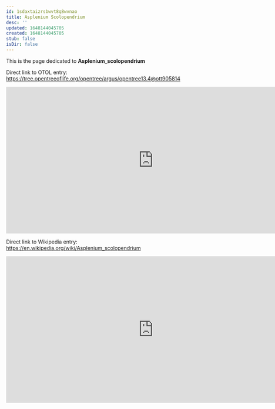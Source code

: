 ```yaml
---
id: 1sdaxtaizrsbwvt8q8wvnao
title: Asplenium Scolopendrium
desc: ''
updated: 1648144045705
created: 1648144045705
stub: false
isDir: false
---
```

This is the page dedicated to **Asplenium_scolopendrium**


Direct link to OTOL entry: https://tree.opentreeoflife.org/opentree/argus/opentree13.4@ott905814



<html>
    <body>
    <iframe src="https://tree.opentreeoflife.org/opentree/argus/opentree13.4@ott905814"
    width="800" height="400" frameborder="0" allowfullscreen> </iframe>
    </body>
</html>
    


Direct link to Wikipedia entry: https://en.wikipedia.org/wiki/Asplenium_scolopendrium



<html>
    <body>
    <iframe src="https://en.wikipedia.org/wiki/Asplenium_scolopendrium"
    width="800" height="400" frameborder="0" allowfullscreen> </iframe>
    </body>
</html>
    
